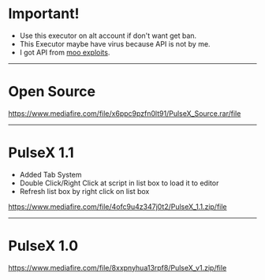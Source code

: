 # Important!
- Use this executor on alt account if don't want get ban.
- This Executor maybe have virus because API is not by me.
- I got API from [moo exploits](https://www.youtube.com/@mooexploits).

---
# Open Source
https://www.mediafire.com/file/x6ppc9pzfn0lt91/PulseX_Source.rar/file

---
# PulseX 1.1
- Added Tab System
- Double Click/Right Click at script in list box to load it to editor
- Refresh list box by right click on list box

https://www.mediafire.com/file/4ofc9u4z347j0t2/PulseX_1.1.zip/file

---
# PulseX 1.0
https://www.mediafire.com/file/8xxpnyhua13rpf8/PulseX_v1.zip/file
